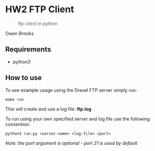 # HW2 FTP Client
> ftp client in python

Owen Brooks

## Requirements

* python3

## How to use
To see example usage using the Drexel FTP server simply run:

```
make run
```

This will create and use a log file: **ftp.log**

To run using your own specified server and log file use the following convention:

```
python3 run.py <server-name> <log-file> <port>
```

*Note: the port argument is optional - port 21 is used by default*